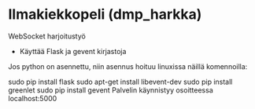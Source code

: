 Ilmakiekkopeli (dmp_harkka) 
==========

WebSocket harjoitustyö


* Käyttää Flask ja gevent kirjastoja

Jos python on asennettu, niin asennus hoituu linuxissa näillä komennoilla:

sudo pip install flask
sudo apt-get install libevent-dev
sudo pip install greenlet
sudo pip install gevent
Palvelin käynnistyy osoitteessa localhost:5000

